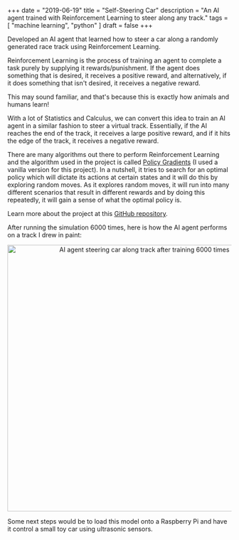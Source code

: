 +++
date = "2019-06-19"
title = "Self-Steering Car"
description = "An AI agent trained with Reinforcement Learning to steer along any track."
tags = [
    "machine learning",
    "python"
]
draft = false
+++

Developed an AI agent that learned how to steer a car along a randomly generated race track using Reinforcement Learning.

Reinforcement Learning is the process of training an agent to complete a task purely by supplying it rewards/punishment. If the agent does something that is desired, it receives a positive reward, and alternatively, if it does something that isn't desired, it receives a negative reward.

This may sound familiar, and that's because this is exactly how animals and humans learn!

With a lot of Statistics and Calculus, we can convert this idea to train an AI agent in a similar fashion to steer a virtual track. Essentially, if the AI reaches the end of the track, it receives a large positive reward, and if it hits the edge of the track, it receives a negative reward.

There are many algorithms out there to perform Reinforcement Learning and the algorithm used in the project is called [Policy Gradients](https://towardsdatascience.com/policy-gradients-in-a-nutshell-8b72f9743c5d) (I used a vanilla version for this project). In a nutshell, it tries to search for an optimal policy which will dictate its actions at certain states and it will do this by exploring random moves. As it explores random moves, it will run into many different scenarios that result in different rewards and by doing this repeatedly, it will gain a sense of what the optimal policy is.

Learn more about the project at this [GitHub repository](https://github.com/sharvenp/self-steering-car).

After running the simulation 6000 times, here is how the AI agent performs on a track I drew in paint:

<div style="text-align: center">
  <img  width="600" src="/images/projects/self-steer/self_steer.gif" alt="AI agent steering car along track after training 6000 times"/>
</div>

Some next steps would be to load this model onto a Raspberry Pi and have it control a small toy car using ultrasonic sensors.